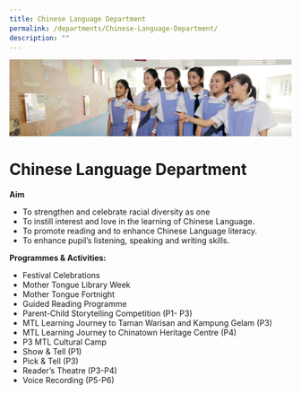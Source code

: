 ```yaml
---
title: Chinese Language Department
permalink: /departments/Chinese-Language-Department/
description: ""
---
```

![](/images/Departments.jpg)

Chinese Language Department
===========================

<b>Aim</b>

*   To strengthen and celebrate racial diversity as one
*   To instill interest and love in the learning of Chinese Language.
*   To promote reading and to enhance Chinese Language literacy.
*   To enhance pupil’s listening, speaking and writing skills.

<b>Programmes & Activities:</b>

*   Festival Celebrations
*   Mother Tongue Library Week
*   Mother Tongue Fortnight
*   Guided Reading Programme
*   Parent-Child Storytelling Competition (P1- P3)
*   MTL Learning Journey to Taman Warisan and Kampung Gelam (P3)
*   MTL Learning Journey to Chinatown Heritage Centre (P4)
*   P3 MTL Cultural Camp
*   Show & Tell (P1)
*   Pick & Tell (P3)
*   Reader’s Theatre (P3-P4)
*   Voice Recording (P5-P6)